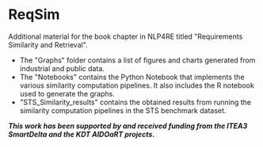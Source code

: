 # ReqSim
Additional material for the book chapter in NLP4RE titled "Requirements Similarity and Retrieval".

- The "Graphs" folder contains a list of figures and charts generated from industrial and public data.
- The "Notebooks" contains the Python Notebook that implements the various similarity computation pipelines. It also includes the R notebook used to generate the graphs.
- "STS_Similarity_results" contains the obtained results from running the similarity computation pipelines in the STS benchmark dataset.

**_This work has been supported by and received funding from the ITEA3 SmartDelta and the KDT AIDOaRT projects._**
